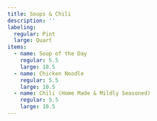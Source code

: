 ```yaml
---
title: Soups & Chili
description: ''
labeling:
  regular: Pint
  large: Quart
items:
  - name: Soup of the Day
    regular: 5.5
    large: 10.5
  - name: Chicken Noodle
    regular: 5.5
    large: 10.5
  - name: Chili (Home Made & Mildly Seasoned)
    regular: 5.5
    large: 10.5
---
```


